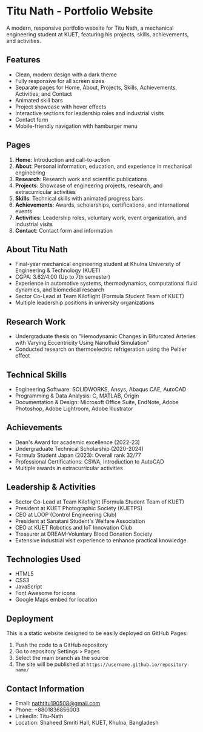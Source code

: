 # Titu Nath - Portfolio Website

A modern, responsive portfolio website for Titu Nath, a mechanical engineering student at KUET, featuring his projects, skills, achievements, and activities.

## Features

- Clean, modern design with a dark theme
- Fully responsive for all screen sizes
- Separate pages for Home, About, Projects, Skills, Achievements, Activities, and Contact
- Animated skill bars
- Project showcase with hover effects
- Interactive sections for leadership roles and industrial visits
- Contact form
- Mobile-friendly navigation with hamburger menu

## Pages

1. **Home**: Introduction and call-to-action
2. **About**: Personal information, education, and experience in mechanical engineering
3. **Research**: Research work and scientific publications
4. **Projects**: Showcase of engineering projects, research, and extracurricular activities
5. **Skills**: Technical skills with animated progress bars
6. **Achievements**: Awards, scholarships, certifications, and international events
7. **Activities**: Leadership roles, voluntary work, event organization, and industrial visits
8. **Contact**: Contact form and information

## About Titu Nath

- Final-year mechanical engineering student at Khulna University of Engineering & Technology (KUET)
- CGPA: 3.62/4.00 (Up to 7th semester)
- Experience in automotive systems, thermodynamics, computational fluid dynamics, and biomedical research
- Sector Co-Lead at Team Kiloflight (Formula Student Team of KUET)
- Multiple leadership positions in university organizations

## Research Work

- Undergraduate thesis on "Hemodynamic Changes in Bifurcated Arteries with Varying Eccentricity Using Nanofluid Simulation"
- Conducted research on thermoelectric refrigeration using the Peltier effect

## Technical Skills

- Engineering Software: SOLIDWORKS, Ansys, Abaqus CAE, AutoCAD
- Programming & Data Analysis: C, MATLAB, Origin
- Documentation & Design: Microsoft Office Suite, EndNote, Adobe Photoshop, Adobe Lightroom, Adobe Illustrator

## Achievements

- Dean's Award for academic excellence (2022-23)
- Undergraduate Technical Scholarship (2020-2024)
- Formula Student Japan (2023): Overall rank 32/77
- Professional Certifications: CSWA, Introduction to AutoCAD
- Multiple awards in extracurricular activities

## Leadership & Activities

- Sector Co-Lead at Team Kiloflight (Formula Student Team of KUET)
- President at KUET Photographic Society (KUETPS)
- CEO at LOOP (Control Engineering Club)
- President at Sanatani Student's Welfare Association
- CEO at KUET Robotics and IoT Innovation Club
- Treasurer at DREAM-Voluntary Blood Donation Society
- Extensive industrial visit experience to enhance practical knowledge

## Technologies Used

- HTML5
- CSS3
- JavaScript
- Font Awesome for icons
- Google Maps embed for location

## Deployment

This is a static website designed to be easily deployed on GitHub Pages:

1. Push the code to a GitHub repository
2. Go to repository Settings > Pages
3. Select the main branch as the source
4. The site will be published at `https://username.github.io/repository-name/`

## Contact Information

- Email: nathtitu190508@gmail.com
- Phone: +8801836856003
- LinkedIn: Titu-Nath
- Location: Shaheed Smriti Hall, KUET, Khulna, Bangladesh 